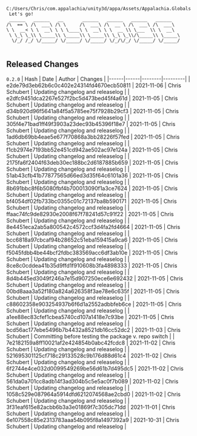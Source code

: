 ```
C:/Users/Chris/com.appalachia/unity3d/appa/Assets/Appalachia.Globals
 Let's go!  
 ______   ______   __       ______   ______   ______   ______    
/\  == \ /\  ___\ /\ \     /\  ___\ /\  __ \ /\  ___\ /\  ___\   
\ \  __< \ \  __\ \ \ \____\ \  __\ \ \  __ \\ \___  \\ \  __\   
 \ \_\ \_\\ \_____\\ \_____\\ \_____\\ \_\ \_\\/\_____\\ \_____\ 
  \/_/ /_/ \/_____/ \/_____/ \/_____/ \/_/\/_/ \/_____/ \/_____/ 
                                                                 
```


## Released Changes

`0.2.0`
| Hash | Date | Author | Changes |
|------|------|--------|---------|
| e2de79d3eb62b6c0c402e24314fd4670ecb50811 | 2021-11-06 | Chris Schubert | Updating changelog and releaselog |
| e2dfc9451dca2267e527f2bc5d473bed45f4a61d | 2021-11-05 | Chris Schubert | Updating changelog and releaselog |
| d34b920d96f5641a84f5a5785ee75f7928b29cf3 | 2021-11-05 | Chris Schubert | Updating changelog and releaselog |
| 305f4e71bad1ff49f3903a23dec93b45396f18e7 | 2021-11-05 | Chris Schubert | Updating changelog and releaselog |
| 1ad6db69bb4eae5e677f70868a3bb28226f57fed | 2021-11-05 | Chris Schubert | Updating changelog and releaselog |
| f1cb2974e7193bb52e451cd942ae502ac97e124a | 2021-11-05 | Chris Schubert | Updating changelog and releaselog |
| 2175fa6f2404f63deb30ec188bc2d6187885b659 | 2021-11-05 | Chris Schubert | Updating changelog and releaselog |
| 51ab43cfb41b77877565d66ed3d35f64c6101a36 | 2021-11-05 | Chris Schubert | Updating changelog and releaselog |
| 8b691bbc8f6b5080fbf4b700013090f1a3ce7624 | 2021-11-05 | Chris Schubert | Updating changelog and releaselog |
| bf4054df02fb733bc0355c01c72137ba8b590171 | 2021-11-05 | Chris Schubert | Updating changelog and releaselog |
| ffaac74fc9de82930e2008f67f78241d57c91f22 | 2021-11-05 | Chris Schubert | Updating changelog and releaselog |
| 8e4451eca2ab5a800542c4572ccf3d4fa2fd4664 | 2021-11-05 | Chris Schubert | Updating changelog and releaselog |
| bcc6818a97cbcaf94b28652c51eba159415a9ca6 | 2021-11-05 | Chris Schubert | Updating changelog and releaselog |
| f5045fdbb4be44bcf2fdbc383569acc6df3ab10e | 2021-11-05 | Chris Schubert | Updating changelog and releaselog |
| 8ce8c0cddea41b35d9ffd1f910608b3fa4898333 | 2021-11-05 | Chris Schubert | Updating changelog and releaselog |
| 8d4b445ed3049f246a7e15d907250ece6e692432 | 2021-11-05 | Chris Schubert | Updating changelog and releaselog |
| 00bd8aaa3a52f180a824a626358f3ae78e6c635f | 2021-11-05 | Chris Schubert | Updating changelog and releaselog |
| c88602358e903254937b6f6d1a2552adbbfeb6ce | 2021-11-05 | Chris Schubert | Updating changelog and releaselog |
| a1ee88ec83cfef1cbea5740cd107a1418e7c93be | 2021-11-05 | Chris Schubert | Updating changelog and releaselog |
| bcd56ac177ebe5496b7b4432a8521db16cc52dc2 | 2021-11-03 | Chris Schubert | Committing before testing the package v. repo switch |
| 7e2182159a8ff10021af2e424854b0abc42fcdc8 | 2021-11-02 | Chris Schubert | Updating changelog and releaselog |
| 521695301125cf718c29133528c9b176d88d61c4 | 2021-11-02 | Chris Schubert | Updating changelog and releaselog |
| 6f2744e4ce032d0099549269be56d61b7d495dc5 | 2021-11-02 | Chris Schubert | Updating changelog and releaselog |
| 561da0a701cc8adb14f3ad304b5c5e5ac0f7b089 | 2021-11-02 | Chris Schubert | Updating changelog and releaselog |
| 1058c529e087964a5914dfd6212074568ae2cbd0 | 2021-11-02 | Chris Schubert | Updating changelog and releaselog |
| 3f31eaf615e82acbb6b3a3e01869f7c305dc71dd | 2021-11-01 | Chris Schubert | Updating changelog and releaselog |
| 6e107558c85e2313783aaa54b095f8a1497392a9 | 2021-10-31 | Chris Schubert | Updating changelog and releaselog |
